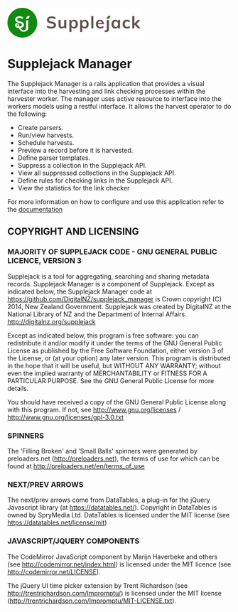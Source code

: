 ![Supplejack Logo](https://raw.githubusercontent.com/DigitalNZ/supplejack_manager/master/app/javascript/images/logo.png)

# Supplejack Manager

The Supplejack Manager is a rails application that provides a visual interface into the harvesting and link checking processes within the harvester worker. The manager uses active resource to interface into the workers models using a restful interface. It allows the harvest operator to do the following:

- Create parsers.
- Run/view harvests.
- Schedule harvests.
- Preview a record before it is harvested.
- Define parser templates.
- Suppress a collection in the Supplejack API.
- View all suppressed collections in the Supplejack API.
- Define rules for checking links in the Supplejack API.
- View the statistics for the link checker

For more information on how to configure and use this application refer to the [documentation](http://digitalnz.github.io/supplejack)

## COPYRIGHT AND LICENSING

### MAJORITY OF SUPPLEJACK CODE - GNU GENERAL PUBLIC LICENCE, VERSION 3

Supplejack is a tool for aggregating, searching and sharing metadata records. Supplejack Manager is a component of Supplejack. Except as indicated below, the Supplejack Manager code at https://github.com/DigitalNZ/supplejack_manager is Crown copyright (C) 2014, New Zealand Government. Supplejack was created by DigitalNZ at the National Library of NZ and the Department of Internal Affairs. http://digitalnz.org/supplejack

Except as indicated below, this program is free software: you can redistribute it and/or modify it under the terms of the GNU General Public License as published by the Free Software Foundation, either version 3 of the License, or (at your option) any later version. This program is distributed in the hope that it will be useful, but WITHOUT ANY WARRANTY; without even the implied warranty of MERCHANTABILITY or FITNESS FOR A PARTICULAR PURPOSE. See the GNU General Public License for more details.

You should have received a copy of the GNU General Public License along with this program. If not, see http://www.gnu.org/licenses / http://www.gnu.org/licenses/gpl-3.0.txt

### SPINNERS

The 'Filling Broken' and 'Small Balls' spinners were generated by preloaders.net (http://preloaders.net), the terms of use for which can be found at http://preloaders.net/en/terms_of_use

### NEXT/PREV ARROWS

The next/prev arrows come from DataTables, a plug-in for the jQuery Javascript library (at https://datatables.net/). Copyright in DataTables is owned by SpryMedia Ltd. DataTables is licensed under the MIT license (see https://datatables.net/license/mit)

### JAVASCRIPT/JQUERY COMPONENTS

The CodeMirror JavaScript component by Marijn Haverbeke and others (see http://codemirror.net/index.html) is licensed under the MIT licence (see http://codemirror.net/LICENSE).

The jQuery UI time picker extension by Trent Richardson (see http://trentrichardson.com/Impromptu/) is licensed under the MIT license (http://trentrichardson.com/Impromptu/MIT-LICENSE.txt).
